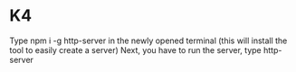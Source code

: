 # K4
Type npm i -g http-server in the newly opened terminal (this will install the tool to easily create a server)
Next, you have to run the server, type http-server